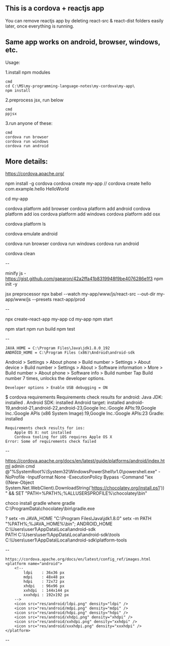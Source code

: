 
This is a cordova + reactjs app
---

You can remove reactjs app by deleting react-src & react-dist folders easily later, once everything is running.


Same app works on android, browser, windows, etc.
---

Usage:

1.install npm modules

    cmd  
    cd C:\MS\my-programming-language-notes\my-cordova\my-app\      
    npm install  

2.preprocess jsx, run below

    cmd  
    ppjsx  

3.run anyone of these:

    cmd  
    cordova run browser  
    cordova run windows  
    cordova run android  


More details:
---

https://cordova.apache.org/

npm install -g cordova
cordova create my-app
// cordova create hello com.example.hello HelloWorld

cd my-app


cordova platform add browser
cordova platform add android
cordova platform add ios
cordova platform add windows
cordova platform add osx

cordova platform ls

cordova emulate android

cordova run browser
cordova run windows
cordova run android

cordova clean

--

minify js - https://gist.github.com/gaearon/42a2ffa41b8319948f9be4076286e1f3
npm init -y

jsx preprocessor
    npx babel --watch my-app/www/js/react-src --out-dir my-app/www/js --presets react-app/prod

--

npx create-react-app my-app
cd my-app
npm start

npm start
npm run build
npm test

--

    JAVA_HOME = C:\Program Files\Java\jdk1.8.0_192
    ANDROID_HOME = C:\Program Files (x86)\Android\android-sdk

Android
    > Settings > About phone > Build number
    > Settings > About device > Build number
    > Settings > About > Software information > More > Build number
    > About phone > Software info > Build number
    Tap Build number 7 times, unlocks the developer options.

    Developer options > Enable USB debugging = ON


$ cordova requirements
    Requirements check results for android:
        Java JDK: installed .
        Android SDK: installed
        Android target: installed android-19,android-21,android-22,android-23,Google Inc.:Google APIs:19,Google Inc.:Google APIs (x86 System Image):19,Google Inc.:Google APIs:23
        Gradle: installed

    Requirements check results for ios:
        Apple OS X: not installed
        Cordova tooling for iOS requires Apple OS X
    Error: Some of requirements check failed

--

https://cordova.apache.org/docs/en/latest/guide/platforms/android/index.html
admin cmd
    @"%SystemRoot%\System32\WindowsPowerShell\v1.0\powershell.exe" -NoProfile -InputFormat None -ExecutionPolicy Bypass -Command "iex ((New-Object System.Net.WebClient).DownloadString('https://chocolatey.org/install.ps1'))" && SET "PATH=%PATH%;%ALLUSERSPROFILE%\chocolatey\bin"

choco install gradle
    where gradle
        C:\ProgramData\chocolatey\bin\gradle.exe

?
    setx -m JAVA_HOME "C:\Program Files\Java\jdk1.8.0"
    setx -m PATH "%PATH%;%JAVA_HOME%\bin";
ANDROID_HOME
    C:\Users\user1\AppData\Local\android-sdk\
PATH
    C:\Users\user1\AppData\Local\android-sdk\tools
    C:\Users\user1\AppData\Local\android-sdk\platform-tools

--

    https://cordova.apache.org/docs/en/latest/config_ref/images.html
    <platform name="android">
        <!--
            ldpi    : 36x36 px
            mdpi    : 48x48 px
            hdpi    : 72x72 px
            xhdpi   : 96x96 px
            xxhdpi  : 144x144 px
            xxxhdpi : 192x192 px
        -->
        <icon src="res/android/ldpi.png" density="ldpi" />
        <icon src="res/android/mdpi.png" density="mdpi" />
        <icon src="res/android/hdpi.png" density="hdpi" />
        <icon src="res/android/xhdpi.png" density="xhdpi" />
        <icon src="res/android/xxhdpi.png" density="xxhdpi" />
        <icon src="res/android/xxxhdpi.png" density="xxxhdpi" />
    </platform>

--
